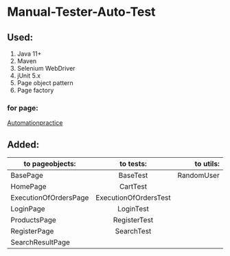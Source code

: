 # Manual-Tester-Auto-Test
## Used:	
1. Java 11+
2. Maven
3. Selenium WebDriver
4. jUnit 5.x
5. Page object pattern
6. Page factory

### for page:
[Automationpractice](http://automationpractice.com )

## Added:


| to pageobjects:       | to tests:             | to utils:  |
| --------------------- |:---------------------:|-----------:|
| BasePage              | BaseTest              | RandomUser |
| HomePage              | CartTest              |            |
| ExecutionOfOrdersPage | ExecutionOfOrdersTest |            |
| LoginPage             | LoginTest             |            |
| ProductsPage          | RegisterTest          |            |
| RegisterPage          | SearchTest            |            |
| SearchResultPage      |                       |            |
